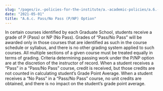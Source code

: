 ```yaml
---
slug: "/pages/iv.-policies-for-the-institute/a.-academic-policies/a.6.-grades-credits-and-academic-policies/a.6.c.-pass-no-pass-p-np-option"
date: "2021-05-01"
title: "A.6.c. Pass/No Pass (P/NP) Option"
---
```


In certain courses identified by each Graduate School, students receive a grade of P (Pass) or NP (No Pass). Grades of “Pass/No Pass” will be awarded only in those courses that are identified as such in the course schedule or syllabus, and there is no other grading system applied to such courses. All multiple sections of a given course must be treated equally in terms of grading. Criteria determining passing work under the P/NP option are at the discretion of the instructor of record. When a student receives a “Pass” in a “Pass/No Pass” course, credit is received, but those credits are not counted in calculating student’s Grade Point Average. When a student receives a “No Pass” in a “Pass/No Pass” course, no unit credits are obtained, and there is no impact on the student’s grade point average.